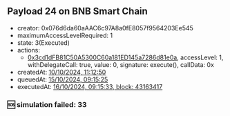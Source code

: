 ## Payload 24 on BNB Smart Chain

- creator: 0x076d6da60aAAC6c97A8a0fE8057f9564203Ee545
- maximumAccessLevelRequired: 1
- state: 3(Executed)
- actions:
  - [0x3cd1dFB81C50A5300C60a181ED145a7286d81e0a](https://bscscan.com/address/0x3cd1dFB81C50A5300C60a181ED145a7286d81e0a), accessLevel: 1, withDelegateCall: true, value: 0, signature: execute(), callData: 0x
- createdAt: [10/10/2024, 11:12:50](https://bscscan.com/tx/0x50045e425a49544d1533cbab51b79fc56bcafc77fc372c50c2cd39feb2ec630d)
- queuedAt: [15/10/2024, 09:15:25](https://bscscan.com/tx/0x3b4cd53e8db3fb40448be7fed2e2aea4c17613d216f57246bc0ab806574e5dff)
- executedAt: [16/10/2024, 09:15:33, block: 43163417](https://bscscan.com/tx/0x79a305d696645e047ff7747cd4e4aa9af6742ea0f43ddf86b696471f93c62644)

### :sos: simulation failed: 33
